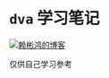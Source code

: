 `dva` 学习笔记
=================

[![赖彬鸿的博客](https://img.shields.io/badge/%E8%B5%96%E5%BD%AC%E9%B8%BF%E7%9A%84%E5%8D%9A%E5%AE%A2-%E7%82%B9%E6%88%91-brightgreen.svg)](http://laibh.top/blog/2018/07/06/learn-dva/)

仅供自己学习参考
